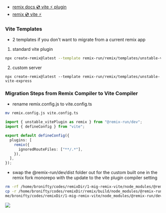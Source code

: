 - [remix docs 💿 vite ⚡️ plugin](https://remix.run/docs/en/main/future/vite)
- [remix 💿 vite ⚡️](https://www.youtube.com/watch?v=B_vIp4xETl4)
### Vite Templates

- 2 templates if you don't want to migrate from a current remix app

1. standard vite plugin

```sh
npx create-remix@latest --template remix-run/remix/templates/unstable-vite
```

2. custom server

```
npx create-remix@latest --template remix-run/remix/templates/unstable-vite-express
```
### Migration Steps from Remix Compiler to Vite Compiler
 
- rename remix.config.js to vite.config.ts

```sh 
mv remix.config.js vite.config.ts
```
```ts
import { unstable_vitePlugin as remix } from "@remix-run/dev";
import { defineConfig } from "vite";

export default defineConfig({
  plugins: [
    remix({
      ignoredRouteFiles: ["**/.*"],
    }),
  ],
});
```

- swap the @remix-run/dev/dist folder out for the custom built one in the remix fork monorepo with the update to the vite plugin compiler setting
```sh
rm -rf /home/bronifty/codes/remixDir/1-mig-remix-vite/node_modules/@remix-run/dev/dist/
cp -r /home/bronifty/codes/remixDir/remix/build/node_modules/@remix-run/dev/dist /ho
me/bronifty/codes/remixDir/1-mig-remix-vite/node_modules/@remix-run/dev
```

![](./media/vite-plugin.png)


